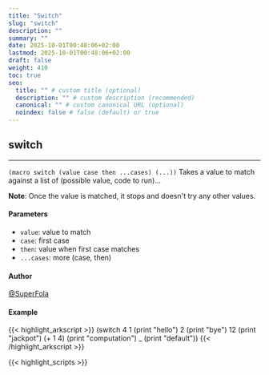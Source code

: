 ```yaml
---
title: "Switch"
slug: "switch"
description: ""
summary: ""
date: 2025-10-01T00:48:06+02:00
lastmod: 2025-10-01T00:48:06+02:00
draft: false
weight: 410
toc: true
seo:
  title: "" # custom title (optional)
  description: "" # custom description (recommended)
  canonical: "" # custom canonical URL (optional)
  noindex: false # false (default) or true
---
```


## switch

---
`(macro switch (value case then ...cases) (...))`
Takes a value to match against a list of (possible value, code to run)...

**Note**: Once the value is matched, it stops and doesn't try any other values.
#### Parameters
- `value`: value to match
- `case`: first case
- `then`: value when first case matches
- `...cases`: more (case, then)

#### Author
[@SuperFola](https://github.com/SuperFola)

#### Example
{{< highlight_arkscript >}}
(switch 4
    1 (print "hello")
    2 (print "bye")
    12 (print "jackpot")
    (+ 1 4) (print "computation")
    _ (print "default"))
{{< /highlight_arkscript >}}



{{< highlight_scripts >}}
